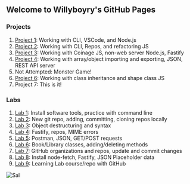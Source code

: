 ## Welcome to Willyboyry's GitHub Pages

### Projects

1. [Project 1](https://github.com/willyboyry/cit281-p1): Working with CLI, VSCode, and Node.js
2. [Project 2](https://github.com/willyboyry/cit281-p2): Working with CLI, Repos, and refactoring JS
3. [Project 3](https://github.com/willyboyry/cit281-p3): Working with Coinage JS, non-web server Node.js, Fastify
4. [Project 4](https://github.com/willyboyry/cit281-p4): Working with array/object importing and exporting, JSON, REST API server
5. Not Attempted: Monster Game!
6. [Project 6](https://github.com/willyboyry/cit281-p6): Working with class inheritance and shape class JS
7. Project 7: This is it!

### Labs
1.  [Lab 1](https://github.com/willyboyry/cit281-lab1): Install software tools, practice with command line
2.  [Lab 2](https://github.com/willyboyry/cit281-lab2): New git repo, adding, committing, cloning repos locally
3.  [Lab 3](https://github.com/willyboyry/cit281-lab3): Object destructuring and syntax
4.  [Lab 4](https://github.com/willyboyry/cit281-lab4): Fastify, repos, MIME errors
5.  [Lab 5](https://github.com/willyboyry/cit281-lab5): Postman, JSON, GET/POST requests
6.  [Lab 6](https://github.com/willyboyry/cit281-lab6): Book/Library classes, adding/deleting methods
7.  [Lab 7](https://github.com/willyboyry/cit281-lab7): GitHub organizations and repos, update and commit changes
8.  [Lab 8](https://github.com/willyboyry/cit281-lab8): Install node-fetch, Fastify, JSON Placeholder data
9.  [Lab 9](https://github.com/willyboyry/cit281-lab9): Learning Lab course/repo with GitHub

![Sal](https://static.wikia.nocookie.net/impracticaljokers/images/d/d2/Sal.png/revision/latest/scale-to-width-down/361?cb=20190604013345)
